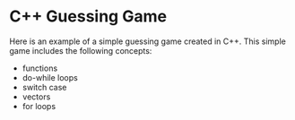 # C++ Guessing Game

Here is an example of a simple guessing game created in C++. This simple game includes the following concepts:

- functions
- do-while loops
- switch case
- vectors
- for loops

